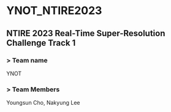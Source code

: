# YNOT_NTIRE2023

## NTIRE 2023 Real-Time Super-Resolution Challenge Track 1

### > Team name
YNOT

### > Team Members
Youngsun Cho, Nakyung Lee